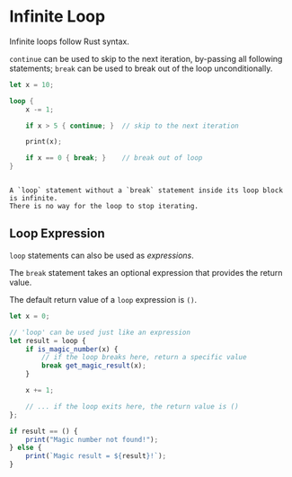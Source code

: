 Infinite Loop
=============

Infinite loops follow Rust syntax.

`continue` can be used to skip to the next iteration, by-passing all following statements;
`break` can be used to break out of the loop unconditionally.

```rust
let x = 10;

loop {
    x -= 1;

    if x > 5 { continue; }  // skip to the next iteration

    print(x);

    if x == 0 { break; }    // break out of loop
}
```

~~~admonish danger.small "Remember the `break` statement"

A `loop` statement without a `break` statement inside its loop block is infinite.
There is no way for the loop to stop iterating.
~~~


Loop Expression
---------------

`loop` statements can also be used as _expressions_.

The `break` statement takes an optional expression that provides the return value.

The default return value of a `loop` expression is `()`.

```js
let x = 0;

// 'loop' can be used just like an expression
let result = loop {
    if is_magic_number(x) {
        // if the loop breaks here, return a specific value
        break get_magic_result(x);
    }

    x += 1;

    // ... if the loop exits here, the return value is ()
};

if result == () {
    print("Magic number not found!");
} else {
    print(`Magic result = ${result}!`);
}
```
